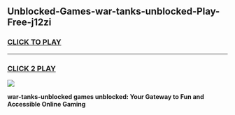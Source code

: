 
## Unblocked-Games-war-tanks-unblocked-Play-Free-j12zi
<h3>
<a href="https://premium76.site?title=war-tanks-unblocked&ref=23A">CLICK TO PLAY</a></h3>
<hr>

<h3>
<a href="https://premium76.site?title=war-tanks-unblocked&ref=23A">CLICK 2 PLAY</a>
  
</h3>

<a href="https://premium76.site?title=war-tanks-unblocked&ref=23A"><img src="https://clearcache.store/games.png"></a>


**war-tanks-unblocked games unblocked: Your Gateway to Fun and Accessible Online Gaming**
